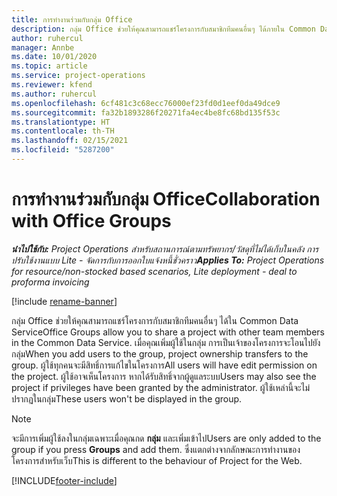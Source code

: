 ```yaml
---
title: การทำงานร่วมกับกลุ่ม Office
description: กลุ่ม Office ช่วยให้คุณสามารถแชร์โครงการกับสมาชิกทีมคนอื่นๆ ได้ภายใน Common Data Service
author: ruhercul
manager: Annbe
ms.date: 10/01/2020
ms.topic: article
ms.service: project-operations
ms.reviewer: kfend
ms.author: ruhercul
ms.openlocfilehash: 6cf481c3c68ecc76000ef23fd0d1eef0da49dce9
ms.sourcegitcommit: fa32b1893286f20271fa4ec4be8fc68bd135f53c
ms.translationtype: HT
ms.contentlocale: th-TH
ms.lasthandoff: 02/15/2021
ms.locfileid: "5287200"
---
```

# <a name="collaboration-with-office-groups"></a><span data-ttu-id="446f8-103">การทำงานร่วมกับกลุ่ม Office</span><span class="sxs-lookup"><span data-stu-id="446f8-103">Collaboration with Office Groups</span></span>

<span data-ttu-id="446f8-104">_**นำไปใช้กับ:** Project Operations สำหรับสถานการณ์ตามทรัพยากร/วัสดุที่ไม่ได้เก็บในคลัง การปรับใช้งานแบบ Lite - จัดการกับการออกใบแจ้งหนี้ชั่วคราว_</span><span class="sxs-lookup"><span data-stu-id="446f8-104">_**Applies To:** Project Operations for resource/non-stocked based scenarios, Lite deployment - deal to proforma invoicing_</span></span>

[!include [rename-banner](~/includes/cc-data-platform-banner.md)]

<span data-ttu-id="446f8-105">กลุ่ม Office ช่วยให้คุณสามารถแชร์โครงการกับสมาชิกทีมคนอื่นๆ ได้ใน Common Data Service</span><span class="sxs-lookup"><span data-stu-id="446f8-105">Office Groups allow you to share a project with other team members in the Common Data Service.</span></span> <span data-ttu-id="446f8-106">เมื่อคุณเพิ่มผู้ใช้ในกลุ่ม การเป็นเจ้าของโครงการจะโอนไปยังกลุ่ม</span><span class="sxs-lookup"><span data-stu-id="446f8-106">When you add users to the group, project ownership transfers to the group.</span></span> <span data-ttu-id="446f8-107">ผู้ใช้ทุกคนจะมีสิทธิ์การแก้ไขในโครงการ</span><span class="sxs-lookup"><span data-stu-id="446f8-107">All users will have edit permission on the project.</span></span> <span data-ttu-id="446f8-108">ผู้ใช้อาจเห็นโครงการ หากได้รับสิทธิ์จากผู้ดูแลระบบ</span><span class="sxs-lookup"><span data-stu-id="446f8-108">Users may also see the project if privileges have been granted by the administrator.</span></span> <span data-ttu-id="446f8-109">ผู้ใช้เหล่านี้จะไม่ปรากฏในกลุ่ม</span><span class="sxs-lookup"><span data-stu-id="446f8-109">These users won't be displayed in the group.</span></span>

> [!NOTE] 
> <span data-ttu-id="446f8-110">จะมีการเพิ่มผู้ใช้ลงในกลุ่มเฉพาะเมื่อคุณกด **กลุ่ม** และเพิ่มเข้าไป</span><span class="sxs-lookup"><span data-stu-id="446f8-110">Users are only added to the group if you press **Groups** and add them.</span></span> <span data-ttu-id="446f8-111">ซึ่งแตกต่างจากลักษณะการทำงานของโครงการสำหรับเว็บ</span><span class="sxs-lookup"><span data-stu-id="446f8-111">This is different to the behaviour of Project for the Web.</span></span> 



[!INCLUDE[footer-include](../includes/footer-banner.md)]